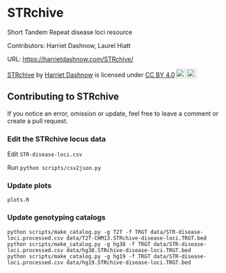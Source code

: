 # STRchive
Short Tandem Repeat disease loci resource

Contributors: Harriet Dashnow, Laurel Hiatt

URL: https://harrietdashnow.com/STRchive/

<p xmlns:cc="http://creativecommons.org/ns#" xmlns:dct="http://purl.org/dc/terms/"><a property="dct:title" rel="cc:attributionURL" href="https://harrietdashnow.com/STRchive/">STRchive</a> by <a rel="cc:attributionURL dct:creator" property="cc:attributionName" href="https://github.com/hdashnow">Harriet Dashnow</a> is licensed under <a href="http://creativecommons.org/licenses/by/4.0/?ref=chooser-v1" target="_blank" rel="license noopener noreferrer" style="display:inline-block;">CC BY 4.0<img style="height:22px!important;margin-left:3px;vertical-align:text-bottom;" src="https://mirrors.creativecommons.org/presskit/icons/cc.svg?ref=chooser-v1"><img style="height:22px!important;margin-left:3px;vertical-align:text-bottom;" src="https://mirrors.creativecommons.org/presskit/icons/by.svg?ref=chooser-v1"></a></p>

## Contributing to STRchive

If you notice an error, omission or update, feel free to leave a comment or create a pull request.

### Edit the STRchive locus data

Edit `STR-disease-loci.csv`

Run `python scripts/csv2json.py`

### Update plots

`plots.R`

### Update genotyping catalogs

```
python scripts/make_catalog.py -g T2T -f TRGT data/STR-disease-loci.processed.csv data/T2T-CHM13.STRchive-disease-loci.TRGT.bed
python scripts/make_catalog.py -g hg38 -f TRGT data/STR-disease-loci.processed.csv data/hg38.STRchive-disease-loci.TRGT.bed
python scripts/make_catalog.py -g hg19 -f TRGT data/STR-disease-loci.processed.csv data/hg19.STRchive-disease-loci.TRGT.bed
```

